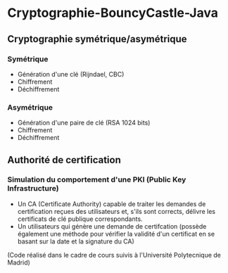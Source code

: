 # Cryptographie-BouncyCastle-Java

## Cryptographie symétrique/asymétrique
### Symétrique
  * Génération d'une clé (Rijndael, CBC)
  * Chiffrement
  * Déchiffrement
### Asymétrique
  * Génération d'une paire de clé (RSA 1024 bits)
  * Chiffrement
  * Déchiffrement

## Authorité de certification
### Simulation du comportement d'une PKI (Public Key Infrastructure)
  * Un CA (Certificate Authority) capable de traiter les demandes de certification reçues des utilisateurs et, s'ils sont
corrects, délivre les certificats de clé publique correspondants.
  * Un utilisateurs qui génère une demande de certifcation (possède également une méthode pour vérifier la validité d'un certificat en se basant sur la date et la signature du CA)

(Code réalisé dans le cadre de cours suivis à l'Université Polytecnique de Madrid)
